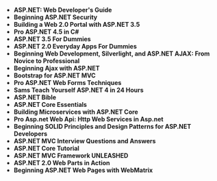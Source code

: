 <ul>
                                <li><b><a target="_blank" href="https://github.com/manjunath5496/ASP-Dot-NET-Books/blob/master/aspn(1).pdf" style="text-decoration:none;">ASP.NET: Web Developer's Guide </a></b></li>
                                <li><b><a target="_blank" href="https://github.com/manjunath5496/ASP-Dot-NET-Books/blob/master/aspn(2).rar" style="text-decoration:none;">Beginning ASP.NET Security</a></b></li>
                                <li><b><a target="_blank" href="https://github.com/manjunath5496/ASP-Dot-NET-Books/blob/master/aspn(3).pdf" style="text-decoration:none;">Building a Web 2.0 Portal with ASP.NET 3.5</a></b></li>
                               
<li><b><a target="_blank" href="https://github.com/manjunath5496/ASP-Dot-NET-Books/blob/master/aspn(4).pdf" style="text-decoration:none;">Pro ASP.NET 4.5 in C#</a></b></li>
                                <li><b><a target="_blank" href="https://github.com/manjunath5496/ASP-Dot-NET-Books/blob/master/aspn(5).pdf" style="text-decoration:none;">ASP.NET 3.5 For Dummies</a></b></li>
                                
 <li><b><a target="_blank" href="https://github.com/manjunath5496/ASP-Dot-NET-Books/blob/master/aspn(6).pdf" style="text-decoration:none;">ASP.NET 2.0 Everyday Apps For Dummies</a></b></li>
                          
<li><b><a target="_blank" href="https://github.com/manjunath5496/ASP-Dot-NET-Books/blob/master/aspn(7).pdf" style="text-decoration:none;">Beginning Web Development, Silverlight, and ASP.NET AJAX: From Novice to Professional</a></b></li>
                                <li><b><a target="_blank" href="https://github.com/manjunath5496/ASP-Dot-NET-Books/blob/master/aspn(8).pdf" style="text-decoration:none;">Beginning Ajax with ASP.NET </a></b></li>
                                <li><b><a target="_blank" href="https://github.com/manjunath5496/ASP-Dot-NET-Books/blob/master/aspn(9).pdf" style="text-decoration:none;">Bootstrap for ASP.NET MVC</a></b></li>
                                
<li><b><a target="_blank" href="https://github.com/manjunath5496/ASP-Dot-NET-Books/blob/master/aspn(10).pdf" style="text-decoration:none;">Pro ASP.NET Web Forms Techniques</a></b></li>  
        
<li><b><a target="_blank" href="https://github.com/manjunath5496/ASP-Dot-NET-Books/blob/master/aspn(11).pdf" style="text-decoration:none;">Sams Teach Yourself ASP.NET 4 in 24 Hours</a></b></li>
                                <li><b><a target="_blank" href="https://github.com/manjunath5496/ASP-Dot-NET-Books/blob/master/aspn(12).pdf" style="text-decoration:none;">ASP.NET Bible</a></b></li>
 <li><b><a target="_blank" href="https://github.com/manjunath5496/ASP-Dot-NET-Books/blob/master/aspn(13).pdf" style="text-decoration:none;">ASP.NET Core Essentials</a></b></li> 
 
 <li><b><a target="_blank" href="https://github.com/manjunath5496/ASP-Dot-NET-Books/blob/master/aspn(14).pdf" style="text-decoration:none;">Building Microservices with ASP.NET Core</a></b></li>
                                <li><b><a target="_blank" href="https://github.com/manjunath5496/ASP-Dot-NET-Books/blob/master/aspn(15).rar" style="text-decoration:none;">Pro Asp.net Web Api: Http Web Services in Asp.net</a></b></li>
 <li><b><a target="_blank" href="https://github.com/manjunath5496/ASP-Dot-NET-Books/blob/master/aspn(16).pdf" style="text-decoration:none;">Beginning SOLID Principles and Design Patterns for ASP.NET Developers</a></b></li> 
 
  <li><b><a target="_blank" href="https://github.com/manjunath5496/ASP-Dot-NET-Books/blob/master/aspn(17).pdf" style="text-decoration:none;">ASP.NET MVC Interview Questions and Answers</a></b></li>
                                <li><b><a target="_blank" href="https://github.com/manjunath5496/ASP-Dot-NET-Books/blob/master/aspn(18).pdf" style="text-decoration:none;">ASP.NET Core Tutorial</a></b></li>
 <li><b><a target="_blank" href="https://github.com/manjunath5496/ASP-Dot-NET-Books/blob/master/aspn(19).pdf" style="text-decoration:none;">ASP.NET MVC Framework UNLEASHED</a></b></li> 
 
  <li><b><a target="_blank" href="https://github.com/manjunath5496/ASP-Dot-NET-Books/blob/master/aspn(20).pdf" style="text-decoration:none;">ASP.NET 2.0 Web Parts in Action</a></b></li> 
   <li><b><a target="_blank" href="https://github.com/manjunath5496/ASP-Dot-NET-Books/blob/master/aspn(21).pdf" style="text-decoration:none;">Beginning ASP.NET Web Pages with WebMatrix</a></b></li> 
 </ul>
